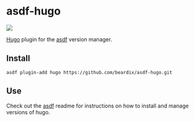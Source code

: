 # asdf-hugo

![](https://github.com/beardix/asdf-hugo/workflows/ci/badge.svg)

[Hugo](https://gohugo.io) plugin for the [asdf](https://github.com/asdf-vm/asdf) version manager.

## Install

```
asdf plugin-add hugo https://github.com/beardix/asdf-hugo.git
```

## Use

Check out the [asdf](https://github.com/asdf-vm/asdf) readme for instructions on how to install and manage versions of hugo.
